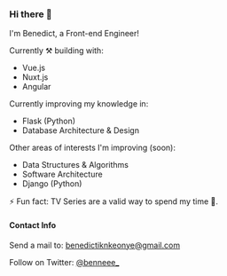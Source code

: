 ### Hi there 👋

I'm Benedict, a Front-end Engineer!

Currently ⚒ building with:
- Vue.js
- Nuxt.js
- Angular

Currently improving my knowledge in:
- Flask (Python)
- Database Architecture & Design

Other areas of interests I'm improving (soon):
- Data Structures & Algorithms
- Software Architecture
- Django (Python)

⚡ Fun fact: TV Series are a valid way to spend my time 🤌.


#### Contact Info

Send a mail to: benedictiknkeonye@gmail.com

Follow on Twitter: [@benneee_](https://twitter.com/benneee_)
